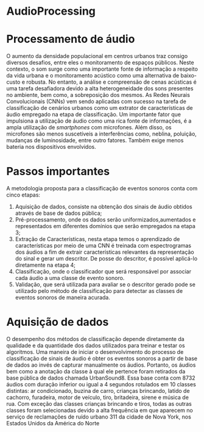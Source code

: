 # AudioProcessing
# Processamento de áudio
O aumento da densidade populacional em centros urbanos traz consigo diversos desafios, entre eles o monitoramento de espaços públicos. Neste contexto, o som surge como uma importante fonte de informação a respeito da vida urbana e o monitoramento acústico como uma alternativa de baixo-custo e robusta. No entanto, a análise e compreensão de cenas acústicas é uma tarefa desafiadora devido a alta heterogeneidade dos sons presentes no ambiente, bem como, a sobreposição dos mesmos. As Redes Neurais Convolucionais (CNNs) vem sendo aplicadas com sucesso na tarefa de classificação de cenários urbanos como um extrator de características de áudio empregado na etapa de classificação.
Um importante fator que impulsiona a utilização de áudio como uma rica fonte de informações, é a ampla utilização de _smartphones_ com microfones. Além disso, os microfones são menos suscetíveis a interferências como, neblina, poluição, mudanças de luminosidade, entre outro fatores. Também exige menos bateria nos dispositivos envolvidos. 

# Passos importantes 
A metodologia proposta para a classificação de eventos sonoros conta com cinco etapas: 
1. Aquisição de dados, consiste na obtenção dos sinais de áudio obtidos através de base de dados pública;  
2. Pré-processamento, onde os dados serão uniformizados,aumentados e representados em diferentes domínios que serão empregados na etapa 3;
3. Extração de Características, nesta etapa temos o aprendizado de características por meio de uma CNN é treinada com espectrogramas dos áudios a fim de extrair características relevantes da representação do sinal e gerar um descritor. De posse do descritor, é possível aplicá-lo diretamente na etapa 4; 
4. Classificação, onde o classificador que será responsável por associar cada áudio a uma classe de evento sonoro. 
5. Validação, que será utilizada para avaliar se o descritor gerado pode se utilizado pelo método de classificação para detectar as classes de eventos sonoros de maneira acurada.

# Aquisição de dados
O desempenho dos métodos de classificação depende diretamente da qualidade e da quantidade dos dados utilizados para treinar e testar os algoritmos. Uma maneira de iniciar o desenvolvimento do processo de classificação de sinais de áudio é obter os eventos sonoros a partir de base de dados ao invés de capturar manualmente os áudios. Portanto, os áudios bem como a anotação da classe à qual ele pertence foram retirados da base pública de dados chamada UrbanSound8. Essa base conta com 8732 áudios com duração inferior ou igual a 4 segundos rotulados em 10 classes distintas: ar condicionado, buzina de carro, crianças brincando, latido de cachorro, furadeira, motor de veículo, tiro, britadeira, sirene e música de rua. Com exceção das classes crianças brincando e tiros, todas as outras classes foram selecionadas devido a alta frequência em que aparecem no serviço de reclamações de ruído urbano 311 da cidade de Nova York, nos Estados Unidos da América do Norte
